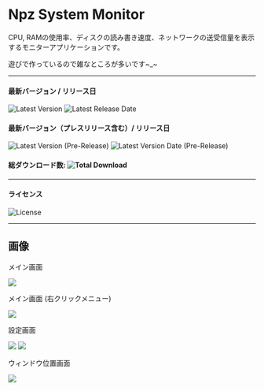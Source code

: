 # Npz System Monitor
CPU, RAMの使用率、ディスクの読み書き速度、ネットワークの送受信量を表示するモニターアプリケーションです。

遊びで作っているので雑なところが多いです~_~

---
#### 最新バージョン / リリース日
![Latest Version](https://img.shields.io/github/v/release/Nor-parz/npz-system-monitor?style=flat-square)
![Latest Release Date](https://img.shields.io/github/release-date/Nor-parz/npz-system-monitor?style=flat-square)

#### 最新バージョン（プレスリリース含む）/ リリース日
![Latest Version (Pre-Release)](https://img.shields.io/github/v/release/Nor-parz/npz-system-monitor?include_prereleases&style=flat-square)
![Latest Version Date (Pre-Release)](https://img.shields.io/github/release-date-pre/Nor-parz/npz-system-monitor?style=flat-square)

#### 総ダウンロード数: ![Total Download](https://img.shields.io/github/downloads/Nor-parz/npz-system-monitor/total?style=flat-square)
---
#### ライセンス
![License](https://img.shields.io/github/license/Nor-parz/npz-system-monitor?style=flat-square)

---

## 画像
メイン画面

![](https://i.imgur.com/vU5KGo0.png)

メイン画面 (右クリックメニュー)

![](https://i.imgur.com/EjzZ1ss.png)

設定画面

![](https://i.imgur.com/TAJEdx6.png)
![](https://i.imgur.com/QTi49Ww.png)

ウィンドウ位置画面

![](https://i.imgur.com/xtMcMNK.png)

